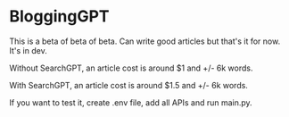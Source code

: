 # BloggingGPT

This is a beta of beta of beta. Can write good articles but that's it for now. It's in dev. 

Without SearchGPT, an article cost is around $1 and +/- 6k words.

With SearchGPT, an article cost is around $1.5 and +/- 6k words.

If you want to test it, create .env file, add all APIs and run main.py.
